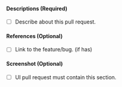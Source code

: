 #### Descriptions (Required)
- [ ] Describe about this pull request.


#### References (Optional)
- [ ] Link to the feature/bug. (if has)


#### Screenshot (Optional)
- [ ] UI pull request must contain this section.